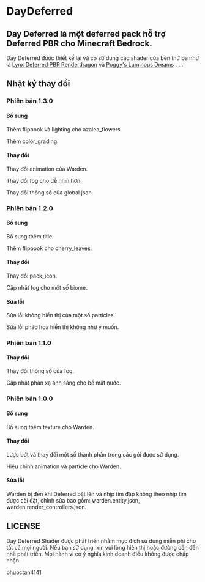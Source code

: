 # DayDeferred
 
## Day Deferred là một deferred pack hỗ trợ Deferred PBR cho Minecraft Bedrock.

Day Deferred được thiết kế lại và có sử dụng các shader của bên thứ ba như là [Lynx Deferred PBR Renderdragon](https://mcpedl.com/lynx-deferred-pbr/) và [Poggy's Luminous Dreams](https://mcpedl.com/poggy-s-luminous-dreams-deferred-renderer-shader-pack-beta/) . . .

## Nhật ký thay đổi

### Phiên bản 1.3.0

#### Bổ sung

Thêm flipbook và lighting cho azalea_flowers.

Thêm color_grading.

#### Thay đổi

Thay đổi animation của Warden.

Thay đổi fog cho dễ nhìn hơn.

Thay đổi thông số của global.json.

### Phiên bản 1.2.0

#### Bổ sung

Bổ sung thêm title.

Thêm flipbook cho cherry_leaves.

#### Thay đổi

Thay đổi pack_icon.

Cập nhật fog cho một số biome.

#### Sửa lỗi

Sửa lỗi không hiển thị của một số particles.

Sửa lỗi pháo hoa hiển thị không như ý muốn.

### Phiên bản 1.1.0

#### Thay đổi

Thay đổi thông số của fog.

Cập nhật phản xạ ánh sáng cho bề mặt nước.

### Phiên bản 1.0.0

#### Bổ sung

Bổ sung thêm texture cho Warden.

#### Thay đổi

Lược bớt và thay đổi một số thành phần trong các gói được sử dụng.

Hiệu chỉnh animation và particle cho Warden.

#### Sửa lỗi

Warden bị đen khi Deferred bật lên và nhịp tim đập không theo nhịp tim được cài đặt, chỉnh sửa bao gồm: warden.entity.json, warden.render_controllers.json.

## LICENSE

Day Deferred Shader được phát triển nhằm mục đích sử dụng miễn phí cho tất cả mọi người. Nếu bạn sử dụng, xin vui lòng hiển thị hoặc đường dẫn đến nhà phát triển. Mọi hành vi có ý nghĩa kinh doanh điều không được chấp nhận.

[phuoctan4141](https://github.com/phuoctan4141/)
